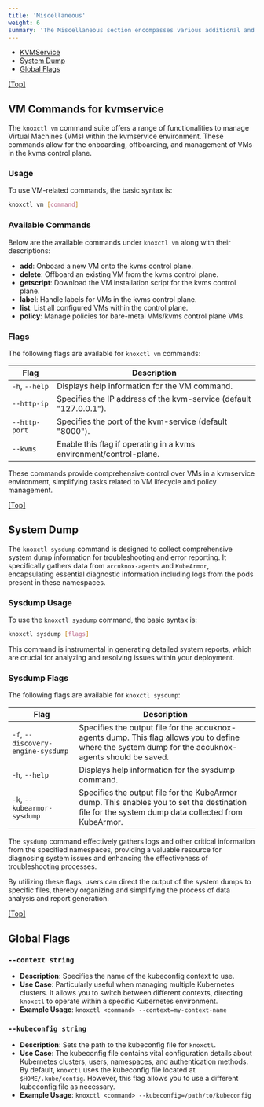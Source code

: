 ```yaml
---
title: 'Miscellaneous'
weight: 6
summary: 'The Miscellaneous section encompasses various additional and assorted commands or functionalities in knoxctl, providing supplementary tools and options for specialized or less common tasks in Kubernetes management.'
---
```


- [KVMService](#vm-commands-for-kvmservice)
- [System Dump](#system-dump)
- [Global Flags](#global-flags)

[[Top]](#top)

## VM Commands for kvmservice

The `knoxctl vm` command suite offers a range of functionalities to manage Virtual Machines (VMs) within the kvmservice environment. These commands allow for the onboarding, offboarding, and management of VMs in the kvms control plane.

### Usage

To use VM-related commands, the basic syntax is:

```bash
knoxctl vm [command]
```

### Available Commands

Below are the available commands under `knoxctl vm` along with their descriptions:

- **add**: Onboard a new VM onto the kvms control plane.
- **delete**: Offboard an existing VM from the kvms control plane.
- **getscript**: Download the VM installation script for the kvms control plane.
- **label**: Handle labels for VMs in the kvms control plane.
- **list**: List all configured VMs within the control plane.
- **policy**: Manage policies for bare-metal VMs/kvms control plane VMs.

### Flags

The following flags are available for `knoxctl vm` commands:

| Flag               | Description |
|--------------------|-------------|
| `-h`, `--help`     | Displays help information for the VM command. |
| `--http-ip`        | Specifies the IP address of the kvm-service (default "127.0.0.1"). |
| `--http-port`      | Specifies the port of the kvm-service (default "8000"). |
| `--kvms`           | Enable this flag if operating in a kvms environment/control-plane. |

These commands provide comprehensive control over VMs in a kvmservice environment, simplifying tasks related to VM lifecycle and policy management.

[[Top]](#top)

## System Dump

The `knoxctl sysdump` command is designed to collect comprehensive system dump information for troubleshooting and error reporting. It specifically gathers data from `accuknox-agents` and `KubeArmor`, encapsulating essential diagnostic information including logs from the pods present in these namespaces.

### Sysdump Usage

To use the `knoxctl sysdump` command, the basic syntax is:

```bash
knoxctl sysdump [flags]
```

This command is instrumental in generating detailed system reports, which are crucial for analyzing and resolving issues within your deployment.

### Sysdump Flags

The following flags are available for `knoxctl sysdump`:

| Flag                             | Description |
|----------------------------------|-------------|
| `-f`, `--discovery-engine-sysdump` | Specifies the output file for the accuknox-agents dump. This flag allows you to define where the system dump for the accuknox-agents should be saved. |
| `-h`, `--help`                    | Displays help information for the sysdump command. |
| `-k`, `--kubearmor-sysdump`       | Specifies the output file for the KubeArmor dump. This enables you to set the destination file for the system dump data collected from KubeArmor. |

The `sysdump` command effectively gathers logs and other critical information from the specified namespaces, providing a valuable resource for diagnosing system issues and enhancing the effectiveness of troubleshooting processes.

By utilizing these flags, users can direct the output of the system dumps to specific files, thereby organizing and simplifying the process of data analysis and report generation.

[[Top]](#top)

## Global Flags

### `--context string`

- **Description**: Specifies the name of the kubeconfig context to use.
- **Use Case**: Particularly useful when managing multiple Kubernetes clusters. It allows you to switch between different contexts, directing `knoxctl` to operate within a specific Kubernetes environment.
- **Example Usage**: `knoxctl <command> --context=my-context-name`

### `--kubeconfig string`

- **Description**: Sets the path to the kubeconfig file for `knoxctl`.
- **Use Case**: The kubeconfig file contains vital configuration details about Kubernetes clusters, users, namespaces, and authentication methods. By default, `knoxctl` uses the kubeconfig file located at `$HOME/.kube/config`. However, this flag allows you to use a different kubeconfig file as necessary.
- **Example Usage**: `knoxctl <command> --kubeconfig=/path/to/kubeconfig`
